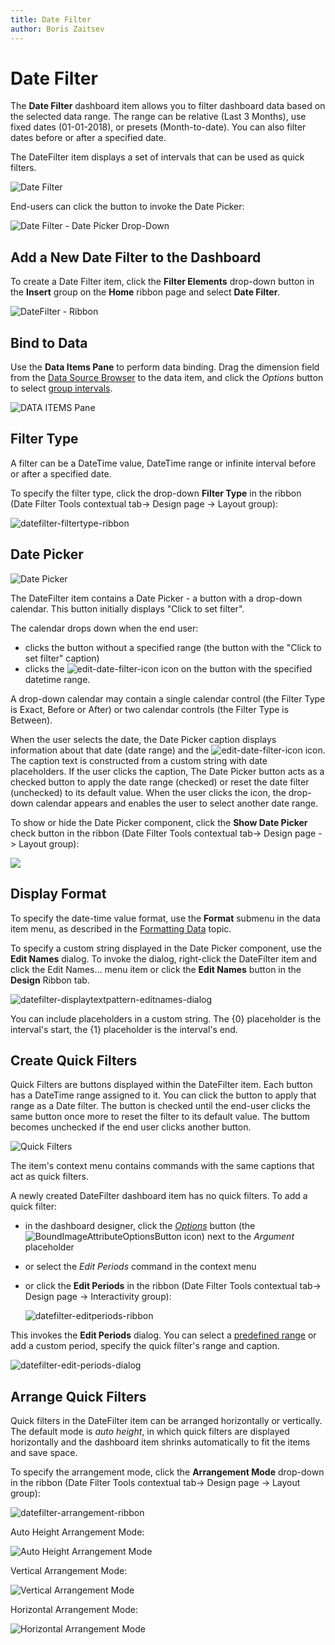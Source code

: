 ```yaml
---
title: Date Filter
author: Boris Zaitsev
---
```

# Date Filter

The **Date Filter** dashboard item allows you to filter dashboard data based on the selected data range. The range can be relative (Last 3 Months), use fixed dates (01-01-2018), or presets (Month-to-date). You can also filter dates before or after a specified date. 

The DateFilter item displays a set of intervals that can be used as quick filters. 

![Date Filter](../../../images/datefilter-autoheight.png)

End-users can click the button to invoke the Date Picker:

![Date Filter - Date Picker Drop-Down](../../../images/datefilter-dropdown-daycalendar.png)

## Add a New Date Filter to the Dashboard

To create a Date Filter item, click the **Filter Elements** drop-down button in the **Insert** group on the **Home** ribbon page and select **Date Filter**.

![DateFilter - Ribbon](../../../images/datefilter-ribbon.png)

## Bind to Data

Use the **Data Items Pane** to perform data binding. Drag the dimension field from the [Data Source Browser](../ui-elements/data-source-browser.md) to the data item, and click the _Options_ button to select [group intervals](../data-shaping/formatting-data.md).

![DATA ITEMS Pane](../../../images/datefilter-data-items-pane.png)

## Filter Type

A filter can be a DateTime value, DateTime range or infinite interval before or after a specified date.

To specify the filter type, click the drop-down **Filter Type** in the ribbon (Date Filter Tools contextual tab-> Design page -> Layout group):

![datefilter-filtertype-ribbon](../../../images/datefilter-filtertype-ribbon.png)

## Date Picker

![Date Picker](../../../images/datefilter-datepicker.png)

The DateFilter item contains a Date Picker - a button with a drop-down calendar. This button initially displays "Click to set filter".

The calendar drops down when the end user:

* clicks the button without a specified range (the button with the "Click to set filter" caption)
* clicks the ![edit-date-filter-icon](../../../images/editdatefilter.png) icon on the button with the specified datetime range.

A drop-down calendar may contain a single calendar control (the Filter Type is Exact, Before or After) or two calendar controls (the Filter Type is Between).

When the user selects the date, the Date Picker caption displays information about that date (date range) and the ![edit-date-filter-icon](../../../images/editdatefilter.png) icon. The caption text is constructed from a custom string with date placeholders. If the user clicks the caption, The Date Picker button acts as a checked button to apply the date range (checked) or reset the date filter (unchecked) to its default value. When the user clicks the icon, the drop-down calendar appears and enables the user to select another date range. 

To show or hide the Date Picker component, click the **Show Date Picker** check button in the ribbon (Date Filter Tools contextual tab-> Design page -> Layout group):

![](../../../images/datefilter-showdatepicker-ribbon.png)

## Display Format

To specify the date-time value format, use the **Format** submenu in the data item menu, as described in the [Formatting Data](../data-shaping/formatting-data.md) topic.

To specify a custom string displayed in the Date Picker component, use the **Edit Names** dialog. To invoke the dialog, right-click the DateFilter item and click the Edit Names... menu item or click the **Edit Names** button in the **Design** Ribbon tab.

![datefilter-displaytextpattern-editnames-dialog](../../../images/datefilter-displaytextpattern-editnames-dialog.png)

You can include placeholders in a custom string. The {0} placeholder is the interval's start, the {1} placeholder is the interval's end.

## Create Quick Filters

Quick Filters are buttons displayed within the DateFilter item. Each button has a DateTime range assigned to it. You can click the button to apply that range as a Date filter. The button is checked until the end-user clicks the same button once more to reset the filter to its default value. The buttom becomes unchecked if the end user clicks another button.

![Quick Filters](../../../images/datefilter-quick-filters.png)

The item's context menu contains commands with the same captions that act as quick filters.

A newly created DateFilter dashboard item has no quick filters. To add a quick filter:

* in the dashboard designer, click the _[Options](../ui-elements/data-items-pane.md)_ button (the ![BoundImageAttributeOptionsButton](../../../images/img123296.png) icon) next to the _Argument_ placeholder
* or select the _Edit Periods_ command in the context menu
* or click the **Edit Periods** in the ribbon (Date Filter Tools contextual tab-> Design page -> Interactivity group):

    ![datefilter-editperiods-ribbon](../../../images/datefilter-editperiods-ribbon.png)

This invokes the **Edit Periods** dialog. You can select a [predefined range](range-filter/predefined-ranges.md) or add a custom period, specify the quick filter's range and caption.

![datefilter-edit-periods-dialog](../../../images/datefilter-edit-periods-dialog.png)

## Arrange Quick Filters

Quick filters in the DateFilter item can be arranged horizontally or vertically. The default mode is _auto height_, in which quick filters are displayed horizontally and the dashboard item shrinks automatically to fit the items and save space.

To specify the arrangement mode, click the **Arrangement Mode** drop-down in the ribbon (Date Filter Tools contextual tab-> Design page -> Layout group):

![datefilter-arrangement-ribbon](../../../images/datefilter-arrangement-ribbon.png)

Auto Height Arrangement Mode:

![Auto Height Arrangement Mode](../../../images/datefilter-autoheight.png)

Vertical Arrangement Mode:

![Vertical Arrangement Mode](../../../images/datefilter-vertical.png)


Horizontal Arrangement Mode:

![Horizontal Arrangement Mode](../../../images/datefilter-horizontal.png)
